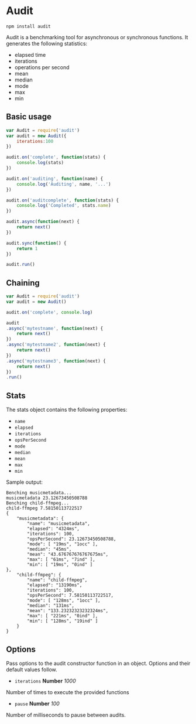 
# Audit

`npm install audit`

Audit is a benchmarking tool for asynchronous or synchronous functions. It generates the following statistics:

* elapsed time
* iterations
* operations per second
* mean
* median
* mode
* max
* min


## Basic usage

```js
var Audit = require('audit')
var audit = new Audit({
    iterations:100
})

audit.on('complete', function(stats) {
    console.log(stats)
})

audit.on('auditing', function(name) {
    console.log('Auditing', name, '...')
})

audit.on('auditcomplete', function(stats) {
    console.log('Completed', stats.name)
})

audit.async(function(next) {
    return next()
})

audit.sync(function() {
    return 1
})

audit.run()
```

## Chaining

```js
var Audit = require('audit')
var audit = new Audit()

audit.on('complete', console.log)

audit
.async('mytestname', function(next) {
    return next()
})
.async('mytestname2', function(next) {
    return next()
})
.async('mytestname3', function(next) {
    return next()
})
.run()

```

## Stats

The stats object contains the following properties:

* `name`
* `elapsed`
* `iterations`
* `opsPerSecond`
* `mode`
* `median`
* `mean`
* `max`
* `min`

Sample output:

```
Benching musicmetadata...
musicmetadata 23.12673450508788
Benching child-ffmpeg...
child-ffmpeg 7.58150113722517
{
    "musicmetadata": {
        "name": "musicmetadata",
        "elapsed": "4324ms",
        "iterations": 100,
        "opsPerSecond": 23.12673450508788,
        "mode": [ "19ms", "1occ" ],
        "median": "45ms",
        "mean": "43.676767676767675ms",
        "max": [ "61ms", "7ind" ],
        "min": [ "19ms", "0ind" ]
},
    "child-ffmpeg": {
        "name": "child-ffmpeg",
        "elapsed": "13190ms",
        "iterations": 100,
        "opsPerSecond": 7.58150113722517,
        "mode": [ "128ms", "1occ" ],
        "median": "131ms",
        "mean": "133.23232323232324ms",
        "max": [ "221ms", "0ind" ],
        "min": [ "128ms", "19ind" ]
    }
}

```

## Options

Pass options to the audit constructor function in an object. Options and their default values follow.

* `iterations` **Number** *1000*

Number of times to execute the provided functions

* `pause` **Number** *100*

Number of milliseconds to pause between audits.
